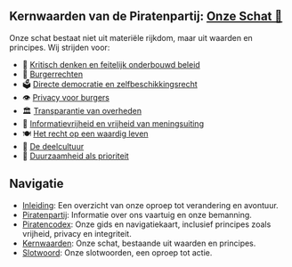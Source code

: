 ## Kernwaarden van de Piratenpartij: [Onze Schat 💎](KernWaarden/README.md)
Onze schat bestaat niet uit materiële rijkdom, maar uit waarden en principes. Wij strijden voor:
- 🧠 [Kritisch denken en feitelijk onderbouwd beleid](./KernWaarden/KritischDenken.md)
- 🗽 [Burgerrechten](./KernWaarden/Burgerrechten.md)
- 🗳️ [Directe democratie en zelfbeschikkingsrecht](./KernWaarden/DirecteDemocratie.md)
- 👁️ [Privacy voor burgers](./KernWaarden/PrivacyVoorBurgers.md)
- 🏛️ [Transparantie van overheden](./KernWaarden/TransparantieVanOverheden.md)
- 📢 [Informatievrijheid en vrijheid van meningsuiting](./KernWaarden/Informatievrijheid.md)
- 🍽️ [Het recht op een waardig leven](./KernWaarden/RechtOpEenWaardigLeven.md)
- 🔄 [De deelcultuur](./KernWaarden/DeDeelcultuur.md)
- 🌿 [Duurzaamheid als prioriteit](./KernWaarden/DuurzaamheidAlsPrioriteit.md)

## Navigatie
- [Inleiding](../Inleiding.md): Een overzicht van onze oproep tot verandering en avontuur.
- [Piratenpartij](../Piratenpartij.md): Informatie over ons vaartuig en onze bemanning.
- [Piratencodex](../Piratencodex/Piratencodex.md): Onze gids en navigatiekaart, inclusief principes zoals vrijheid, privacy en integriteit.
- [Kernwaarden](../Kernwaarden/Kernwaarden.md): Onze schat, bestaande uit waarden en principes.
- [Slotwoord](../Slotwoord.md): Onze slotwoorden, een oproep tot actie.

